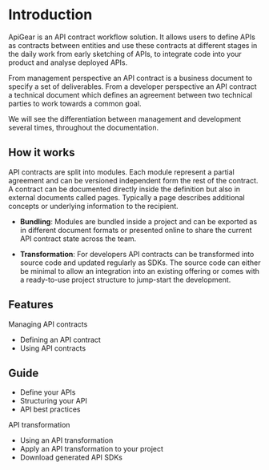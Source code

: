 # Introduction

ApiGear is an API contract workflow solution. It allows users to define APIs as contracts between entities and use these contracts at different stages in the daily work from early sketching of APIs, to integrate code into your product and analyse deployed APIs.

From management perspective an API contract is a business document to specify a set of deliverables. From a developer perspective an API contract a technical document which defines an agreement between two technical parties to work towards a common goal.

We will see the differentiation between management and development several times, throughout the documentation.

## How it works

API contracts are split into modules. Each module represent a partial agreement and can be versioned independent form the rest of the contract. A contract can be documented directly inside the definition but also in external documents called pages. Typically a page describes additional concepts or underlying information to the recipient.

- **Bundling**: Modules are bundled inside a project and can be exported as in different document formats or presented online to share the current API contract state across the team.

- **Transformation**: For developers API contracts can be transformed into source code and updated regularly as SDKs. The source code can either be minimal to allow an integration into an existing offering or comes with a ready-to-use project structure to jump-start the development.

## Features

Managing API contracts

- Defining an API contract
- Using API contracts

## Guide

- Define your APIs
- Structuring your API
- API best practices

API transformation

- Using an API transformation
- Apply an API transformation to your project
- Download generated API SDKs
